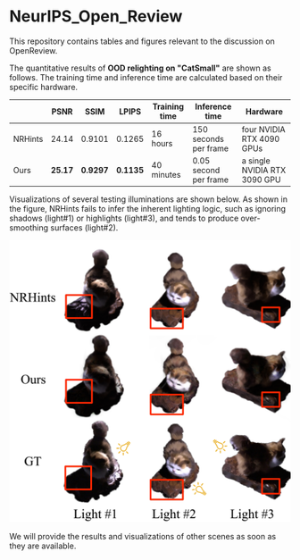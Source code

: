# NeurIPS_Open_Review

This repository contains tables and figures relevant to the discussion on OpenReview.

The quantitative results of **OOD relighting on "CatSmall"** are shown as follows. The training time and inference time are calculated based on their specific hardware.

|  | PSNR | SSIM | LPIPS | Training time | Inference time | Hardware |
| ---------------  | --------------- | --------------- | --------------- | --------------- | --------------- |--------------- |
|NRHints    | 24.14    | 0.9101 | 0.1265 | 16 hours | 150 seconds per frame | four NVIDIA RTX 4090 GPUs |
| Ours    | **25.17** | **0.9297** | **0.1135** |  40 minutes | 0.05 second per frame | a single NVIDIA RTX 3090 GPU |

Visualizations of several testing illuminations are shown below. As shown in the figure, NRHints fails to infer the inherent lighting logic, such as ignoring shadows (light#1) or highlights (light#3), and tends to produce over-smoothing surfaces (light#2).

<img src="ood_result/catsmall.png" width="512px">


We will provide the results and visualizations of other scenes as soon as they are available.
